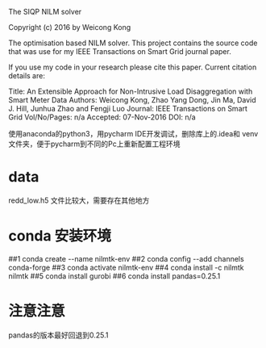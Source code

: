 The SIQP NILM solver

Copyright (c) 2016 by Weicong Kong

The optimisation based NILM solver. This project contains the source code that was use for my IEEE Transactions on Smart Grid journal paper.

If you use my code in your research please cite this paper. Current citation details are:

Title: An Extensible Approach for Non-Intrusive Load Disaggregation with Smart Meter Data
Authors: Weicong Kong, Zhao Yang Dong, Jin Ma, David J. Hill, Junhua Zhao and Fengji Luo
Journal: IEEE Transactions on Smart Grid
Vol/No/Pages: n/a
Accepted: 07-Nov-2016
DOI: n/a


使用anaconda的python3，用pycharm IDE开发调试，删除库上的.idea和 venv文件夹，便于pycharm到不同的Pc上重新配置工程环境



# data
redd_low.h5 文件比较大，需要存在其他地方

# conda 安装环境
##1
conda create --name nilmtk-env 
##2
conda config --add channels conda-forge
##3
conda activate nilmtk-env
##4
conda install -c nilmtk nilmtk
##5
conda install gurobi
##6
conda install pandas=0.25.1
# 注意注意
pandas的版本最好回退到0.25.1

